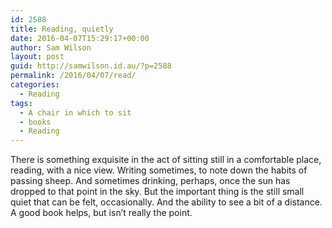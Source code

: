 ```yaml
---
id: 2588
title: Reading, quietly
date: 2016-04-07T15:29:17+00:00
author: Sam Wilson
layout: post
guid: http://samwilson.id.au/?p=2588
permalink: /2016/04/07/read/
categories:
  - Reading
tags:
  - A chair in which to sit
  - books
  - Reading
---
```

There is something exquisite in the act of sitting still in a comfortable place, reading, with a nice view. Writing sometimes, to note down the habits of passing sheep. And sometimes drinking, perhaps, once the sun has dropped to that point in the sky. But the important thing is the still small quiet that can be felt, occasionally. And the ability to see a bit of a distance. A good book helps, but isn&#8217;t really the point.